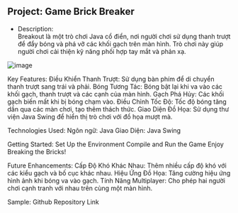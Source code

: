 Project: Game Brick Breaker
------------------------------------------------------------------------------------------------------------------------

- Description:<br>
     Breakout là một trò chơi Java cổ điển, nơi người chơi sử dụng thanh trượt để đẩy bóng và phá vỡ các khối gạch trên màn hình. Trò chơi này giúp người chơi cải thiện kỹ năng phối hợp tay mắt và phản xạ.

![image](https://github.com/user-attachments/assets/1872d0a0-2cbc-42a4-90c6-e48a2ec90455)


Key Features:
Điều Khiển Thanh Trượt: Sử dụng bàn phím để di chuyển thanh trượt sang trái và phải.
Bóng Tương Tác: Bóng bật lại khi va vào các khối gạch, thanh trượt và các cạnh của màn hình.
Gạch Phá Hủy: Các khối gạch biến mất khi bị bóng chạm vào.
Điều Chỉnh Tốc Độ: Tốc độ bóng tăng dần qua các màn chơi, tạo thêm thách thức.
Giao Diện Đồ Họa: Sử dụng thư viện Java Swing để hiển thị trò chơi với đồ họa mượt mà.


Technologies Used:
Ngôn ngữ: Java
Giao Diện: Java Swing


Getting Started:
Set Up the Environment
Compile and Run the Game
Enjoy Breaking the Bricks!

Future Enhancements:
Cấp Độ Khó Khác Nhau: Thêm nhiều cấp độ khó với các kiểu gạch và bố cục khác nhau.
Hiệu Ứng Đồ Họa: Tăng cường hiệu ứng hình ảnh khi bóng va vào gạch.
Tính Năng Multiplayer: Cho phép hai người chơi cạnh tranh với nhau trên cùng một màn hình.

Sample: Github Repository Link
